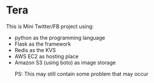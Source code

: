 # Tera
This is Mini Twitter/FB project using:
<ul>
<li>python as the programming language</li>
<li>Flask as the framework</li>
<li>Redis as the KVS</li>
<li>AWS EC2 as hosting place</li>
<li>Amazon S3 (using boto) as image storage</li>

PS: This may still contain some problem that may occur
